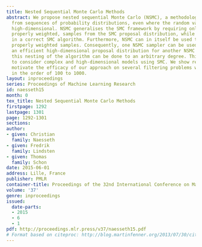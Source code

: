 ```yaml
---
title: Nested Sequential Monte Carlo Methods
abstract: We propose nested sequential Monte Carlo (NSMC), a methodology to sample
  from sequences of probability distributions, even where the random variables are
  high-dimensional. NSMC generalises the SMC framework by requiring only approximate,
  properly weighted, samples from the SMC proposal distribution, while still resulting
  in a correct SMC algorithm. Furthermore, NSMC can in itself be used to produce such
  properly weighted samples. Consequently, one NSMC sampler can be used to construct
  an efficient high-dimensional proposal distribution for another NSMC sampler, and
  this nesting of the algorithm can be done to an arbitrary degree. This allows us
  to consider complex and high-dimensional models using SMC. We show results that
  motivate the efficacy of our approach on several filtering problems with dimensions
  in the order of 100 to 1000.
layout: inproceedings
series: Proceedings of Machine Learning Research
id: naesseth15
month: 0
tex_title: Nested Sequential Monte Carlo Methods
firstpage: 1292
lastpage: 1301
page: 1292-1301
sections: 
author:
- given: Christian
  family: Naesseth
- given: Fredrik
  family: Lindsten
- given: Thomas
  family: Schon
date: 2015-06-01
address: Lille, France
publisher: PMLR
container-title: Proceedings of the 32nd International Conference on Machine Learning
volume: '37'
genre: inproceedings
issued:
  date-parts:
  - 2015
  - 6
  - 1
pdf: http://proceedings.mlr.press/v37/naesseth15.pdf
# Format based on citeproc: http://blog.martinfenner.org/2013/07/30/citeproc-yaml-for-bibliographies/
---
```

